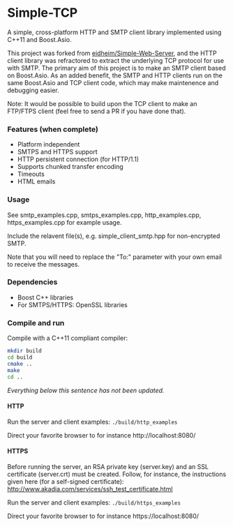 Simple-TCP
=================

A simple, cross-platform HTTP and SMTP client library implemented using C++11 and Boost.Asio.

This project was forked from [eidheim/Simple-Web-Server](https://github.com/eidheim/Simple-Web-Server), and the HTTP client library was refractored to extract the underlying TCP protocol for use with SMTP.  The primary aim of this project is to make an SMTP client based on Boost.Asio.  As an added benefit, the SMTP and HTTP clients run on the same Boost.Asio and TCP client code, which may make maintenence and debugging easier.

Note: It would be possible to build upon the TCP client to make an FTP/FTPS client (feel free to send a PR if you have done that).

### Features (when complete)

* Platform independent
* SMTPS and HTTPS support
* HTTP persistent connection (for HTTP/1.1)
* Supports chunked transfer encoding
* Timeouts
* HTML emails

### Usage

See smtp_examples.cpp, smtps_examples.cpp, http_examples.cpp, https_examples.cpp for example usage.

Include the relavent file(s), e.g. simple_client_smtp.hpp for non-encrypted SMTP.

Note that you will need to replace the "To:" parameter with your own email to receive the messages.

### Dependencies

* Boost C++ libraries
* For SMTPS/HTTPS: OpenSSL libraries 

### Compile and run

Compile with a C++11 compliant compiler:
```sh
mkdir build
cd build
cmake ..
make
cd ..
```

*Everything below this sentence has not been updated.*

#### HTTP

Run the server and client examples: `./build/http_examples`

Direct your favorite browser to for instance http://localhost:8080/

#### HTTPS

Before running the server, an RSA private key (server.key) and an SSL certificate (server.crt) must be created. Follow, for instance, the instructions given here (for a self-signed certificate): http://www.akadia.com/services/ssh_test_certificate.html

Run the server and client examples: `./build/https_examples`

Direct your favorite browser to for instance https://localhost:8080/

